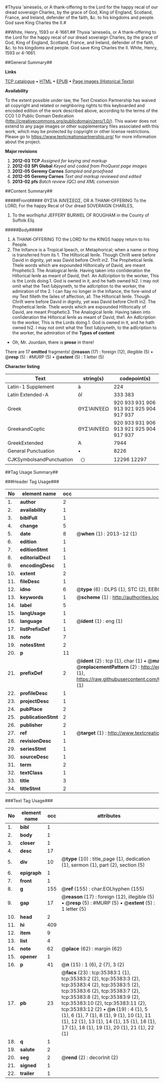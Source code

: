 #Thysia 'aineseōs, or A thank-offering to the Lord for the happy recal of our dread soveraign Charles, by the grace of God, King of England, Scotland, France, and Ireland, defender of the faith, &c. to his kingdoms and people. God save King Charles the II.#

##White, Henry, 1593 or 4-1661.##
Thysia 'aineseōs, or A thank-offering to the Lord for the happy recal of our dread soveraign Charles, by the grace of God, King of England, Scotland, France, and Ireland, defender of the faith, &c. to his kingdoms and people. God save King Charles the II.
White, Henry, 1593 or 4-1661.

##General Summary##

**Links**

[TCP catalogue](http://www.ota.ox.ac.uk/tcp/)  • 
[HTML](http://tei.it.ox.ac.uk/tcp/Texts-HTML/free/A65/A65741.html)  • 
[EPUB](http://tei.it.ox.ac.uk/tcp/Texts-EPUB/free/A65/A65741.epub) • 
[Page images (Historical Texts)](https://historicaltexts.jisc.ac.uk/eebo-99830921e)

**Availability**

To the extent possible under law, the Text Creation Partnership has waived all copyright and related or neighboring rights to this keyboarded and encoded edition of the work described above, according to the terms of the CC0 1.0 Public Domain Dedication (http://creativecommons.org/publicdomain/zero/1.0/). This waiver does not extend to any page images or other supplementary files associated with this work, which may be protected by copyright or other license restrictions. Please go to https://www.textcreationpartnership.org/ for more information about the project.

**Major revisions**

1. __2012-03__ __TCP__ *Assigned for keying and markup*
1. __2012-03__ __SPi Global__ *Keyed and coded from ProQuest page images*
1. __2012-05__ __Geremy Carnes__ *Sampled and proofread*
1. __2012-05__ __Geremy Carnes__ *Text and markup reviewed and edited*
1. __2013-02__ __pfs__ *Batch review (QC) and XML conversion*

##Content Summary##

#####Front#####
ΘΥΣΊΑ ἈΙΝΈΣΕΩΣ, OR A THANK-OFFERING To the LORD, For the happy Recal of Our dread SOVERAIGN CHARLES,
1. To the worſhipful JEFFERY BURWEL OF ROUGHAM in the County of Suffolk Eſq.

#####Body#####

1. A THANK-OFFERING TO the LORD for the KINGS happy return to his People.
1. The Inſtance is a Tropical ſpeach, or Metaphorical; when a name or thing is transferred from its 1. The Hiſtoricall ſenſe. Though Chriſt were before David in dignity, yet was David before Chriſt in2. The Prophetical ſenſe. Theſe words which are expounded Hiſtorically of David, are meant Prophetic3. The Analogical ſenſe. Having taken into conſideration the Hiſtorical ſenſe as meant of David, the1. An Adſcription to the worker, This is the Lords doing.1. God is owned in it, and he hath owned hi2. I may not omit what the Text ſubjoyneth, to the adſcription to the worker, the admiration of the 2. I can ſtay no longer in the Inſtance, the fore-wind of my Text filleth the ſailes of affection, a1. The Hiſtoricall ſenſe. Though Chriſt were before David in dignity, yet was David before Chriſt in2. The Prophetical ſenſe. Theſe words which are expounded Hiſtorically of David, are meant Prophetic3. The Analogical ſenſe. Having taken into conſideration the Hiſtorical ſenſe as meant of David, the1. An Adſcription to the worker, This is the Lords doing.1. God is owned in it, and he hath owned hi2. I may not omit what the Text ſubjoyneth, to the adſcription to the worker, the admiration of the 
**Types of content**

  * Oh, Mr. Jourdain, there is **prose** in there!

There are 17 **omitted** fragments! 
 @__reason__ (17) : foreign (12), illegible (5)  •  @__resp__ (5) : #MURP (5)  •  @__extent__ (5) : 1 letter (5)

**Character listing**


|Text|string(s)|codepoint(s)|
|---|---|---|
|Latin-1 Supplement|à|224|
|Latin Extended-A|ōſ|333 383|
|Greek|ΘΥΣΊΑΙΝΈΕΩ|920 933 931 906 913 921 925 904 917 937|
|GreekandCoptic|ΘΥΣΊΑΙΝΈΕΩ|920 933 931 906 913 921 925 904 917 937|
|GreekExtended|Ἀ|7944|
|General Punctuation|•|8226|
|CJKSymbolsandPunctuation|〈〉|12296 12297|

##Tag Usage Summary##

###Header Tag Usage###

|No|element name|occ|attributes|
|---|---|---|---|
|1.|__author__|2||
|2.|__availability__|1||
|3.|__biblFull__|1||
|4.|__change__|5||
|5.|__date__|8| @__when__ (1) : 2013-12 (1)|
|6.|__edition__|1||
|7.|__editionStmt__|1||
|8.|__editorialDecl__|1||
|9.|__encodingDesc__|1||
|10.|__extent__|2||
|11.|__fileDesc__|1||
|12.|__idno__|6| @__type__ (6) : DLPS (1), STC (2), EEBO-CITATION (1), PROQUEST (1), VID (1)|
|13.|__keywords__|1| @__scheme__ (1) : http://authorities.loc.gov/ (1)|
|14.|__label__|5||
|15.|__langUsage__|1||
|16.|__language__|1| @__ident__ (1) : eng (1)|
|17.|__listPrefixDef__|1||
|18.|__note__|7||
|19.|__notesStmt__|2||
|20.|__p__|11||
|21.|__prefixDef__|2| @__ident__ (2) : tcp (1), char (1)  •  @__matchPattern__ (2) : ([0-9\-]+):([0-9IVX]+) (1), (.+) (1)  •  @__replacementPattern__ (2) : http://eebo.chadwyck.com/downloadtiff?vid=$1&page=$2 (1), https://raw.githubusercontent.com/textcreationpartnership/Texts/master/tcpchars.xml#$1 (1)|
|22.|__profileDesc__|1||
|23.|__projectDesc__|1||
|24.|__pubPlace__|2||
|25.|__publicationStmt__|2||
|26.|__publisher__|2||
|27.|__ref__|1| @__target__ (1) : http://www.textcreationpartnership.org/docs/. (1)|
|28.|__revisionDesc__|1||
|29.|__seriesStmt__|1||
|30.|__sourceDesc__|1||
|31.|__term__|2||
|32.|__textClass__|1||
|33.|__title__|3||
|34.|__titleStmt__|2||


###Text Tag Usage###

|No|element name|occ|attributes|
|---|---|---|---|
|1.|__bibl__|1||
|2.|__body__|1||
|3.|__closer__|1||
|4.|__desc__|17||
|5.|__div__|10| @__type__ (10) : title_page (1), dedication (1), sermon (1), part (2), section (5)|
|6.|__epigraph__|1||
|7.|__front__|1||
|8.|__g__|155| @__ref__ (155) : char:EOLhyphen (155)|
|9.|__gap__|17| @__reason__ (17) : foreign (12), illegible (5)  •  @__resp__ (5) : #MURP (5)  •  @__extent__ (5) : 1 letter (5)|
|10.|__head__|2||
|11.|__hi__|409||
|12.|__item__|9||
|13.|__list__|4||
|14.|__note__|62| @__place__ (62) : margin (62)|
|15.|__opener__|1||
|16.|__p__|41| @__n__ (15) : 1 (6), 2 (7), 3 (2)|
|17.|__pb__|23| @__facs__ (23) : tcp:35383:1 (1), tcp:35383:2 (2), tcp:35383:3 (2), tcp:35383:4 (2), tcp:35383:5 (2), tcp:35383:6 (2), tcp:35383:7 (2), tcp:35383:8 (2), tcp:35383:9 (2), tcp:35383:10 (2), tcp:35383:11 (2), tcp:35383:12 (2)  •  @__n__ (19) : 4 (1), 5 (1), 6 (1), 7 (1), 8 (1), 9 (1), 10 (1), 11 (1), 12 (1), 13 (1), 14 (1), 15 (1), 16 (1), 17 (1), 18 (1), 19 (1), 20 (1), 21 (1), 22 (1)|
|18.|__q__|1||
|19.|__salute__|2||
|20.|__seg__|2| @__rend__ (2) : decorInit (2)|
|21.|__signed__|1||
|22.|__trailer__|1||
